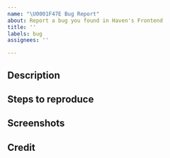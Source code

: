 ```yaml
---
name: "\U0001F47E Bug Report"
about: Report a bug you found in Haven's Frontend
title: ''
labels: bug
assignees: ''

---
```


## Description
<!-- Provide a clear and concise description of the bug you're reporting -->

## Steps to reproduce
<!-- Provide a list of steps for us to experience the same behaviour -->

## Screenshots
<!-- Provide any screenshots you can, or delete this section entirely -->

## Credit
<!-- Credit others who found the bug or helped you find the bug -->

